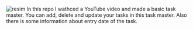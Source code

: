 ![resim](https://github.com/user-attachments/assets/6303907c-ebb3-49a3-87f3-9a68c4b97e5f)
In this repo I wathced a YouTube video and made a basic task master. You can add, delete and update your tasks in this task master. Also there is some information about entry date of the task.
